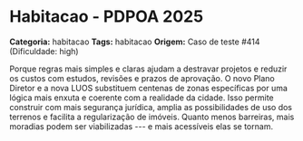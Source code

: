 # Habitacao - PDPOA 2025

**Categoria:** habitacao
**Tags:** habitacao
**Origem:** Caso de teste #414 (Dificuldade: high)

Porque regras mais simples e claras ajudam a destravar projetos e reduzir os custos com estudos, revisões e prazos de aprovação. O novo Plano Diretor e a nova LUOS substituem centenas de zonas específicas por uma lógica mais enxuta e coerente com a realidade da cidade. Isso permite construir com mais segurança jurídica, amplia as possibilidades de uso dos terrenos e facilita a regularização de imóveis. Quanto menos barreiras, mais moradias podem ser viabilizadas --- e mais acessíveis elas se tornam.